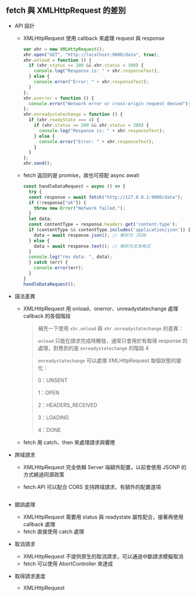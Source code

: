 ## fetch 與 XMLHttpRequest 的差別

* API 設計

  * XMLHttpRequest 使用 callback 來處理 request 與 response

    ```js
    var xhr = new XMLHttpRequest();
    xhr.open("GET", "http://localhost:9000/data", true);
    xhr.onload = function () {
      if (xhr.status >= 200 && xhr.status < 300) {
        console.log("Response is: " + xhr.responseText);
      } else {
        console.error("Error: " + xhr.responseText);
      }
    };
    xhr.onerror = function () {
      console.error("Network error or cross-origin request denied");
    };
    xhr.onreadystatechange = function () {
      if (xhr.readyState === 4) {
        if (xhr.status >= 200 && xhr.status < 300) {
          console.log("Response is: " + xhr.responseText);
        } else {
          console.error("Error: " + xhr.responseText);
        }
      }
    };
    xhr.send();
    
    ```
  
  * fetch 返回的是 promise，故也可搭配 async await
  
    ```js
    const handleDataRequest = async () => {
      try {
      const response = await fetch("http://127.0.0.1:9000/data");
      if (!response["ok"]) {
        throw new Error("Network failed.");
      }
      let data;
      const contentType = response.headers.get('content-type');
      if (contentType && contentType.includes('application/json')) {
        data = await response.json(); // 解析为 JSON
      } else {
        data = await response.text(); // 解析为文本格式
      }
      console.log("res data: ", data);
      } catch (err) {
        console.error(err);
      }
    }
    handleDataRequest();
    ```
  
    



* 語法差異

  * XMLHttpRequest 用 onload、onerror、unreadystatechange 處理 callback 的各個階段

    > 補充一下使用 `xhr.onload` 與 `xhr.onreadystatechange` 的差異：
    >
    >  `onload` 只能在請求完成時觸發，通常只會用於有取得 response 的處理，對應到的是 `onreadystatechange` 的階段 4
    >
    > `onreadystatechange` 可以處理 XMLHttpRequest 每個狀態的變化：
    >
    > 0：UNSENT
    >
    > 1：OPEN
    >
    > 2：HEADERS_RECEIVED
    >
    > 3：LOADING
    >
    > 4：DONE 

  * fetch 用 catch、then 來處理請求與響應

* 跨域請求

  * XMLHttpRequest 完全依賴 Server 端額外配置，以前會使用 JSONP 的方式繞過同源政策

  * fetch API 可以配合 CORS 支持跨域請求，有額外的配置選項

    ```
    ```

    

* 錯誤處理

  * XMLHttpRequest 需要用 status 與 readystate 屬性配合，接著再使用 callback 處理
  * fetch 直接使用 catch 處理

* 取消請求

  * XMLHttpRequest 不提供原生的取消請求，可以通過中斷請求模擬取消
  * fetch 可以使用 AbortController 來達成

* 取得請求進度

  * XMLHttpRequest 

